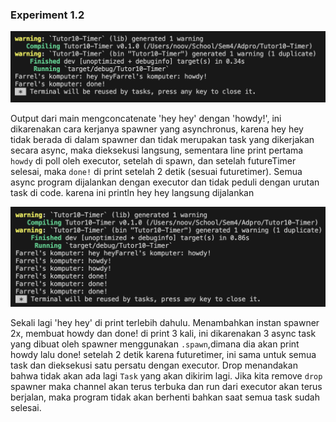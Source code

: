 ### Experiment 1.2
![experiment 1.2](experiment1-2.png)

Output dari main mengconcatenate 'hey hey' dengan 'howdy!', ini dikarenakan cara kerjanya spawner yang asynchronus, karena hey hey tidak berada di dalam spawner dan tidak merupakan task yang dikerjakan secara async, maka dieksekusi langsung, sementara line print pertama `howdy` di poll oleh executor, setelah di spawn, dan setelah futureTimer selesai, maka `done!` di print setelah 2 detik (sesuai futuretimer).
Semua async program dijalankan dengan executor dan tidak peduli dengan urutan task di code. karena ini println hey hey langsung dijalankan 

![experiment 1.3](experiment1-3.png)

Sekali lagi 'hey hey' di print terlebih dahulu.
Menambahkan instan spawner 2x, membuat howdy dan done! di print 3 kali, ini dikarenakan 3 async task yang dibuat oleh spawner menggunakan `.spawn`,dimana dia akan print howdy lalu done! setelah 2 detik karena futuretimer, ini sama untuk semua task dan dieksekusi satu persatu dengan executor.
Drop menandakan bahwa tidak akan ada lagi `Task` yang akan dikirim lagi. Jika kita remove `drop` spawner maka channel akan terus terbuka dan run dari executor akan terus berjalan, maka program tidak akan berhenti bahkan saat semua task sudah selesai.